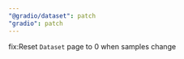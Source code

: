 ```yaml
---
"@gradio/dataset": patch
"gradio": patch
---
```


fix:Reset `Dataset` page to 0 when samples change
